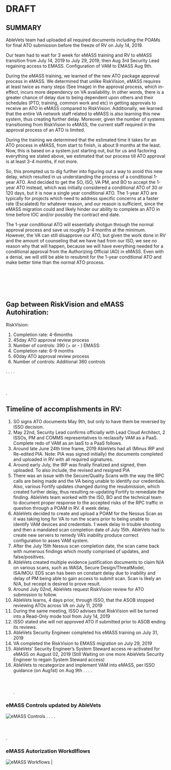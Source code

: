 # DRAFT

## SUMMARY
AbleVets team had uploaded all required documents including the POAMs for final ATO submission before the freeze of RV on July 14, 2019.

Our team had to wait for 3 week for eMASS training and RV to eMASS transition from July 14, 2019 to July 29, 2019, then Aug 3rd Security Lead regaining access to EMASS. Configuration of VAM to EMASS Aug 9th. 

During the eMASS training, we learned of the new ATO package approval process in eMASS. We determined that unlike RiskVision, eMASS requires at least twice as many steps (See Image) in the approval process, which in-effect, incurs more dependency on VA availability. In other words, there is a greater chance of delay due to being dependent upon others and their schedules (PTO, training, common work and etc) in getting approvals to receive an ATO in eMASS compared to RiskVision. Additionally,  we learned that the entire VA network staff related to eMASS is also learning this new system, thus creating further delay. Moreover,  given the number of systems transitioning from RiskVision to eMASS, the current staff required in the approval process of an ATO is limited. 

During the training we determined that the estimated time it takes for an ATO process in eMASS, from start to finish, is about 9 months at the least.  Now, this is based on a system just starting out, but for us and factoring everything we stated above, we estimated that our process till ATO approval is at least 3-4 months, if not more. 

So, this prompted us to dig further into figuring out a way to avoid this new delay, which resulted in us understanding the process of a conditional 1-year ATO. And decided to get the SO, ISO, VA PM, and BO to accept the 1-year ATO instead, which was initially considered a conditional ATO of 30 or 120 days, but it is now a single year conditional ATO. 
The 1-year ATO are typically for projects which need to address specific concerns at a faster rate (Escalated) for whatever reason, and our reason is sufficient, since the eMASS migration could and likely hinder our ability to complete an ATO in time before IOC and/or possibly the contract end date. 

The 1-year conditional ATO will essentially shotgun through the normal approval process and save us roughly 3-4 months at the minimum. However, the VA can still disapprove our ATO, but given the work done in RV and the amount of counseling that we have had from our ISO, we see no reason why that will happen, because we will have everything needed for a conditional approval from the Authorizing Official (AO) in eMASS. Even with a denial, we will still be able to resubmit for the 1-year conditional ATO and make better time than the normal ATO process.

</br> </br> </br> </br>
## Gap between RiskVision and eMASS Autohiration: 

RiskVision:

1.	Completion rate: 4-6months 
2.	45day ATO approval review process 
3.	Number of controls: 390 (+ or - )
EMASS: 
1.	Completion rate: 6-9 months
2.	60day ATO approval review process 
3.	Number of controls: Additional 360 controls 

.
.
.
.</br> </br> </br> </br>
.
## Timeline of accomplishments in RV:
1.	SO signs ATO documents May 9th, but only to have them be reversed by ISSO decision. 
2.	May 22nd, Security Lead confirms officially with Lead Cloud Architect, 2 ISSOs, PM and COMMS representatives to reclassify VAM as a PaaS. Complete redo of VAM as an IaaS to a PaaS follows. 
3.	Around late June 24th time frame, 2019 AbleVets had all (Minus IRP and Re-edited PIA. Note: PIA was signed initially) the documents completed and uploaded in RV with all required signatures.
4.	Around early July, the IRP was finally finalized and signed, then uploaded. To also include, the revised and resigned PIA
5.	There was an issue with the Secure/Quality Scans with the way the RPC calls are being made and the VA being unable to identify our credentials. Also, various Fortify updates changed during the resubmission, which created further delay, thus resulting re-updating Fortify to remediate the finding.  AbleVets team worked with the ISO, BO and the technical team to document proper response to the accepted risks of the RPC traffic in question through a POAM in RV. 4 week delay. 
6.	AbleVets decided to create and upload a POAM for the Nessus Scan as it was taking long for VA to run the scans prior to being unable to identify VAM devices and credentials. 1 week delay in trouble shooting and then a mandated scan completion date of July 15th. AbleVets had to create new servers to remedy VA’s inability produce correct configuration to asses VAM system. 
7.	After the July 15th Nessus scan completion date, the scan came back with numerous findings which mostly comprised of updates, and false/positives. 
8.	AbleVets created multiple evidence justification documents to claim N/A on various scans, such as WASA, Secure Design/ThreatModel, ISA/MOU. EDS scan has been on constant delay due to inability and delay of PM being able to gain access to submit scan. Scan is likely an N/A, but receipt is desired to prove result. 
9.	Around July 02nd, AbleVets request RiskVision review for ATO submission to follow. 
10.	AbleVets learns, 4 days prior, through ISSO, that the ASOB stopped reviewing ATOs across VA on July 11, 2019 
11.	During the same meeting, ISSO advises that RiskVision will be turned into a Read-Only mode tool from July 14, 2019
12.	ISSO stated she will not approved ATO if submitted prior to ASOB ending its reviews. 
13.	AbleVets Security Engineer completed his eMASS training on July 31, 2019 
14.	VA completed the RiskVision to EMASS migration on July 29, 2019 
15.	AbleVets’ Security Engineer’s System Steward access re-activated for eMASS on August 02, 2019 (Still Waiting on one more AbleVets Security Engineer to regain System Steward access)
16.	AbleVets to recategorize and implement VAM into eMASS, per ISSO guidance (on Aug1st) on Aug 9th 
.
.
.
.</br> </br> </br> </br>
.
### eMASS Controls updated by AbleVets
![eMASS Controls](https://github.com/vistadataproject/VAM2ProjectManagement/blob/master/eMASS_Transition/images/Controls_eMASS.PNG "eMASS Controls updated by AbleVets")
.
.
.
.</br> </br> </br> </br> 
.
### eMASS Autorization Workdlflows
![eMASS Workflows](https://github.com/vistadataproject/VAM2ProjectManagement/blob/master/eMASS_Transition/images/eMASS_Workflows.jpg "eMASS Authorization Workflows") |
